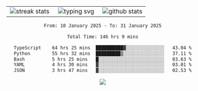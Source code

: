 <div align="center">
  <table style="border: none;" border="0" cellspacing="0" cellpadding="0">
    <tr>
      <td align="center" width="33%">
        <img src="https://github-readme-streak-stats.herokuapp.com/?user=kurtismassey&theme=tokyonight&hide_border=true" alt="streak stats" />
      </td>
      <td align="center" width="33%">
        <img src="https://readme-typing-svg.herokuapp.com/?font=Fira+Code&weight=600&size=15&duration=4000&pause=1000&color=00FF00&center=true&vCenter=true&random=false&width=150&lines=Hey%2C+I%27m+Kurtis!" alt="typing svg" />
      </td>
      <td align="center" width="33%">
        <img src="https://github-readme-stats.vercel.app/api?username=kurtismassey&show_icons=true&theme=tokyonight&hide_title=true" alt="github stats" />
      </td>
    </tr>
  </table>
</div>
<div align="center">

<!--START_SECTION:waka-->

```txt
From: 10 January 2025 - To: 31 January 2025

Total Time: 146 hrs 9 mins

TypeScript    64 hrs 25 mins  ██████████▓░░░░░░░░░░░░░░   43.04 %
Python        55 hrs 32 mins  █████████▒░░░░░░░░░░░░░░░   37.11 %
Bash          5 hrs 25 mins   █░░░░░░░░░░░░░░░░░░░░░░░░   03.63 %
YAML          4 hrs 30 mins   ▓░░░░░░░░░░░░░░░░░░░░░░░░   03.01 %
JSON          3 hrs 47 mins   ▓░░░░░░░░░░░░░░░░░░░░░░░░   02.53 %
```

<!--END_SECTION:waka-->

  <img src="https://github-readme-activity-graph.vercel.app/graph?username=kurtismassey&theme=tokyo-night&hide_border=true&custom_title=Contribution%20Graph" />

</div>